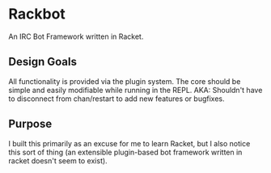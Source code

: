 # Rackbot
An IRC Bot Framework written in Racket.

## Design Goals
All functionality is provided via the plugin system.
The core should be simple and easily modifiable while running in the REPL.  AKA: Shouldn't have to disconnect from chan/restart to 
add new features or bugfixes.

## Purpose
I built this primarily as an excuse for me to learn Racket, but I also notice this sort of thing (an extensible
plugin-based bot framework written in racket doesn't seem to exist).

